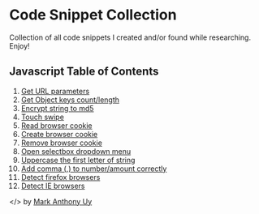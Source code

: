 # Code Snippet Collection
Collection of all code snippets I created and/or found while researching. Enjoy!

## Javascript Table of Contents
1. [Get URL parameters](https://github.com/markanthonyuy/code-snippet-collection/blob/master/javascript.js#L1)
2. [Get Object keys count/length](https://github.com/markanthonyuy/code-snippet-collection/blob/master/javascript.js#L12)
3. [Encrypt string to md5](https://github.com/markanthonyuy/code-snippet-collection/blob/master/javascript.js#L22)
4. [Touch swipe](https://github.com/markanthonyuy/code-snippet-collection/blob/master/javascript.js#L225)
5. [Read browser cookie](https://github.com/markanthonyuy/code-snippet-collection/blob/master/javascript.js#L297)
6. [Create browser cookie](https://github.com/markanthonyuy/code-snippet-collection/blob/master/javascript.js#L311)
7. [Remove browser cookie](https://github.com/markanthonyuy/code-snippet-collection/blob/master/javascript.js#L323)
8. [Open selectbox dropdown menu](https://github.com/markanthonyuy/code-snippet-collection/blob/master/javascript.js#L330)
9. [Uppercase the first letter of string](https://github.com/markanthonyuy/code-snippet-collection/blob/master/javascript.js#L350)
10. [Add comma (,) to number/amount correctly](https://github.com/markanthonyuy/code-snippet-collection/blob/master/javascript.js#L357)
11. [Detect firefox browsers](https://github.com/markanthonyuy/code-snippet-collection/blob/master/javascript.js#L373)
12. [Detect IE browsers](https://github.com/markanthonyuy/code-snippet-collection/blob/master/javascript.js#L380)

</> by [Mark Anthony Uy](http://markanthonyuy.com)
